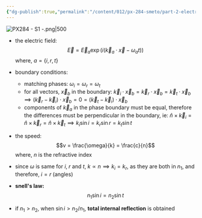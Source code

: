 ```yaml
---
{"dg-publish":true,"permalink":"/content/012/px-284-smeto/part-2-electromagnetic-theory/s-em-waves-at-boundaries/px-284-s1-snell-s-law/","noteIcon":"1","created":"2025-08-27T13:15:25.305+01:00","updated":"2025-03-13T19:30:33.000+00:00"}
---
```


![PX284 - S1 -.png|500](/img/user/pics/PX284%20-%20S1%20-.png)

- the electric field:
$$\vec E = \vec E_{a} \exp(i(\vec k_{a}\cdot \vec x - \omega_{a}t))$$
	where, $a = \{i,r,t\}$

- boundary conditions: 
	- matching phases: $\omega_{i} = \omega_{r}= \omega_t$
	- for all vectors, $\vec x_b$ in the boundary: $\vec k_{i} \cdot \vec x_{b} = \vec k_{r}\cdot \vec x_{b} = \vec k_{t} \cdot \vec x_{b}$ $\implies (\vec k_{r}- \vec k_{i})\cdot \vec x_{b} = 0 = (\vec k_{t}- \vec k_{i})\cdot \vec x_{b}$
	- components of $\vec k_{a}$ in the phase boundary must be equal, therefore the differences must be perpendicular in the boundary, ie: $\hat n \times \vec k_{i} = \hat n \times \vec k_{r} = \hat n \times \vec k_{t} \implies k_{i}\sin i = k_{r} \sin r = k_{t} \sin t$

- the speed:
$$v = \frac{\omega}{k} = \frac{c}{n}$$
	where, $n$ is the refractive index 
- since $\omega$ is same for $i,\;r$ and $t$, $k \propto n \implies k_{i} = k_{r}$, as they are both in $n_{1}$, and therefore, $i = r$ (angles)
- **snell's law:**
$$n_{1} \sin{i} = n_{2} \sin t$$
- if $n_{1} > n_{2}$, when $\sin i > n_{2}/n_{1}$, **total internal reflection** is obtained
